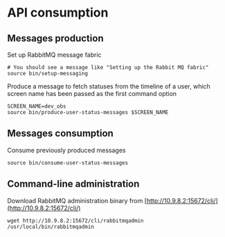 # API consumption

## Messages production

Set up RabbitMQ message fabric

```
# You should see a message like "Setting up the Rabbit MQ fabric"
source bin/setup-messaging
```

Produce a message to fetch statuses from the timeline of a user,
which screen name has been passed as the first command option

```
SCREEN_NAME=dev_obs
source bin/produce-user-status-messages $SCREEN_NAME
```

## Messages consumption

Consume previously produced messages

```
source bin/consume-user-status-messages
```

## Command-line administration

Download RabbitMQ administration binary from [http://10.9.8.2:15672/cli/](http://10.9.8.2:15672/cli/)

```
wget http://10.9.8.2:15672/cli/rabbitmqadmin /usr/local/bin/rabbitmqadmin
```

